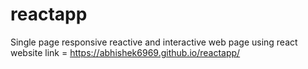 # reactapp
Single page responsive reactive and interactive web page using react
website link = https://abhishek6969.github.io/reactapp/
